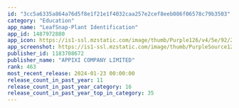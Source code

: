 ```yaml
---
id: "3cc5a6335a864a76d5f8e1f21e1f4032caa257e2cef8eeb086f06578c79b3503"
category: "Education"
app_name: "LeafSnap-Plant Identification"
app_id: 1487972880
app_icon: https://is1-ssl.mzstatic.com/image/thumb/Purple126/v4/5e/92/2e/5e922ee0-36e0-57d9-71d6-e925b65dc18a/AppIcon-0-0-1x_U007emarketing-0-0-0-7-0-0-sRGB-0-0-0-GLES2_U002c0-512MB-85-220-0-0.png/1024x1024bb.png
app_screenshot: https://is1-ssl.mzstatic.com/image/thumb/PurpleSource126/v4/62/5c/e8/625ce801-287d-475a-2ad7-3928b3bda248/5e580e19-5be1-4943-b1c2-2742e4cbd4b9_1242x2208_-_1.jpg/1242x2208bb.png
publisher_id: 1183708672
publisher_name: "APPIXI COMPANY LIMITED"
rank: 463
most_recent_release: 2024-01-23 00:00:00
release_count_in_past_year: 11
release_count_in_past_year_category: 16
release_count_in_past_year_top_in_category: 35
---
```

